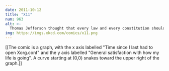 ```yaml
---
date: 2011-10-12
title: "X11"
num: 963
alt: >-
  Thomas Jefferson thought that every law and every constitution should be torn down and rewritten from scratch every nineteen years--which means X is overdue.
img: https://imgs.xkcd.com/comics/x11.png
---
```

[[The comic is a graph, with the x axis labelled "Time since I last had to open Xorg.conf" and the y axis labelled "General satisfaction with how my life is going". A curve starting at (0,0) snakes toward the upper right of the graph.]]

